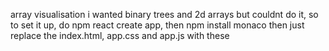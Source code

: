 array visualisation i wanted binary trees and 2d arrays but couldnt do it, 
so to set it up, do npm react create app, then npm install monaco then just replace the index.html, app.css and app.js with these
